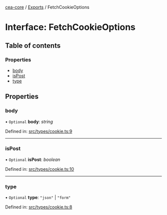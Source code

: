 [cea-core](../README.md) / [Exports](../modules.md) / FetchCookieOptions

# Interface: FetchCookieOptions

## Table of contents

### Properties

- [body](fetchcookieoptions.md#body)
- [isPost](fetchcookieoptions.md#ispost)
- [type](fetchcookieoptions.md#type)

## Properties

### body

• `Optional` **body**: *string*

Defined in: [src/types/cookie.ts:9](https://github.com/ceajs/cea/blob/9a35a33/core/src/types/cookie.ts#L9)

___

### isPost

• `Optional` **isPost**: *boolean*

Defined in: [src/types/cookie.ts:10](https://github.com/ceajs/cea/blob/9a35a33/core/src/types/cookie.ts#L10)

___

### type

• `Optional` **type**: ``"json"`` \| ``"form"``

Defined in: [src/types/cookie.ts:8](https://github.com/ceajs/cea/blob/9a35a33/core/src/types/cookie.ts#L8)
